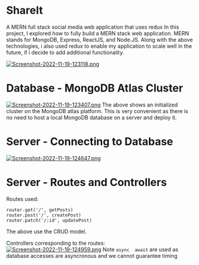 # ShareIt
A MERN full stack social media web application that uses redux
In this project, I explored how to fully build a MERN stack web application.
MERN stands for MongoDB, Express, ReactJS, and Node.JS.
Along with the above technologies, i also used redux to enable my application to scale well in the future, if i decide to add additional functionality.

[![Screenshot-2022-11-19-123118.png](https://i.postimg.cc/XqZcVDZd/Screenshot-2022-11-19-123118.png)](https://postimg.cc/GTCsKKxm)

# Database - MongoDB Atlas Cluster
[![Screenshot-2022-11-19-123407.png](https://i.postimg.cc/k4SKzRLv/Screenshot-2022-11-19-123407.png)](https://postimg.cc/xJ0Xb8fX)
The above shows an initialized cluster on the MongoDB atlas platform. This is very convenient as there is no need to host a local MongoDB database on a server and deploy it.

# Server - Connecting to Database
[![Screenshot-2022-11-19-124647.png](https://i.postimg.cc/PxN2xMNb/Screenshot-2022-11-19-124647.png)](https://postimg.cc/tZQhvW37)

# Server - Routes and Controllers
Routes used:
```
router.get('/', getPosts)
router.post('/', createPost)
router.patch('/:id', updatePost)
```
The above use the CRUD model.

Controllers corresponding to the routes:
[![Screenshot-2022-11-19-124959.png](https://i.postimg.cc/VLs5bHzc/Screenshot-2022-11-19-124959.png)](https://postimg.cc/8s3T24Fy)
Note
```async  await``` 
are used as database accesses are asyncronous and we cannot guarantee timing




